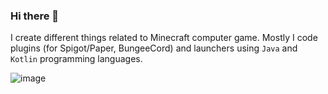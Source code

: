 ### Hi there 👋

I create different things related to Minecraft computer game. 
Mostly I code plugins (for Spigot/Paper, BungeeCord) and launchers using `Java` and `Kotlin` programming languages.

![image](https://user-images.githubusercontent.com/70803015/184477900-d2740f6f-6998-4fa9-9cdf-dda49f07f9d0.png)

<!--
**GolemIron/GolemIron** is a ✨ _special_ ✨ repository because its `README.md` (this file) appears on your GitHub profile.

Here are some ideas to get you started:

- 🔭 I’m currently working on ...
- 🌱 I’m currently learning ...
- 👯 I’m looking to collaborate on ...
- 🤔 I’m looking for help with ...
- 💬 Ask me about ...
- 📫 How to reach me: ...
- 😄 Pronouns: ...
- ⚡ Fun fact: ...
-->
